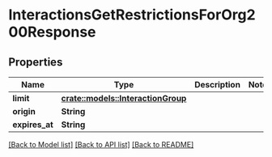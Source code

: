 # InteractionsGetRestrictionsForOrg200Response

## Properties

Name | Type | Description | Notes
------------ | ------------- | ------------- | -------------
**limit** | [**crate::models::InteractionGroup**](interaction-group.md) |  | 
**origin** | **String** |  | 
**expires_at** | **String** |  | 

[[Back to Model list]](../README.md#documentation-for-models) [[Back to API list]](../README.md#documentation-for-api-endpoints) [[Back to README]](../README.md)


